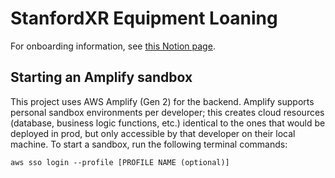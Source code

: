 # StanfordXR Equipment Loaning
For onboarding information, see [this Notion page](https://www.notion.so/stanfordxr/Developer-onboarding-to-equipment-loaning-system-2704d325f1758027aaa3dd81743c49aa?source=copy_link).

## Starting an Amplify sandbox
This project uses AWS Amplify (Gen 2) for the backend. Amplify supports personal sandbox environments
per developer; this creates cloud resources (database, business logic functions, etc.) identical to the
ones that would be deployed in prod, but only accessible by that developer on their local machine. To start
a sandbox, run the following terminal commands:

```
aws sso login --profile [PROFILE NAME (optional)]
```